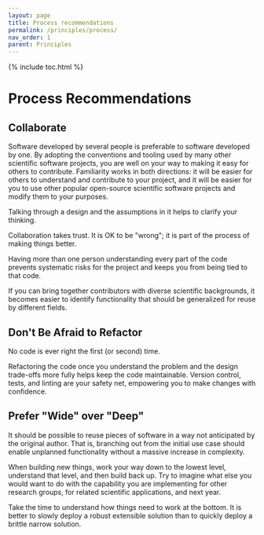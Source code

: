 ```yaml
---
layout: page
title: Process recommendations
permalink: /principles/process/
nav_order: 1
parent: Principles
---
```


{% include toc.html %}

# Process Recommendations

## Collaborate

Software developed by several people is preferable to software developed by one.
By adopting the conventions and tooling used by many other scientific software
projects, you are well on your way to making it easy for others to contribute.
Familiarity works in both directions: it will be easier for others to understand
and contribute to your project, and it will be easier for you to use other
popular open-source scientific software projects and modify them to your
purposes.

Talking through a design and the assumptions in it helps to clarify your
thinking.

Collaboration takes trust. It is OK to be "wrong"; it is part of the process of
making things better.

Having more than one person understanding every part of the code prevents
systematic risks for the project and keeps you from being tied to that code.

If you can bring together contributors with diverse scientific backgrounds, it
becomes easier to identify functionality that should be generalized for reuse by
different fields.

## Don't Be Afraid to Refactor

No code is ever right the first (or second) time.

Refactoring the code once you understand the problem and the design trade-offs
more fully helps keep the code maintainable. Version control, tests, and linting
are your safety net, empowering you to make changes with confidence.

## Prefer "Wide" over "Deep"

It should be possible to reuse pieces of software in a way not anticipated by
the original author. That is, branching out from the initial use case should
enable unplanned functionality without a massive increase in complexity.

When building new things, work your way down to the lowest level, understand
that level, and then build back up. Try to imagine what else you would want to
do with the capability you are implementing for other research groups, for
related scientific applications, and next year.

Take the time to understand how things need to work at the bottom. It is better
to slowly deploy a robust extensible solution than to quickly deploy a brittle
narrow solution.

